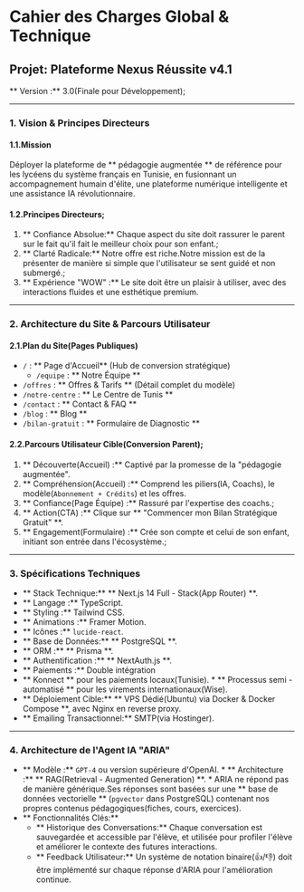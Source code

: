 # Cahier des Charges Global & Technique
## Projet: Plateforme Nexus Réussite v4.1
  ** Version :** 3.0(Finale pour Développement);

---

### 1. Vision & Principes Directeurs

#### 1.1.Mission
Déployer la plateforme de ** pédagogie augmentée ** de référence pour les lycéens du système français en Tunisie, en fusionnant un accompagnement humain d'élite, une plateforme numérique intelligente et une assistance IA révolutionnaire.

#### 1.2.Principes Directeurs;
1. ** Confiance Absolue:** Chaque aspect du site doit rassurer le parent sur le fait qu'il fait le meilleur choix pour son enfant.;
2. ** Clarté Radicale:** Notre offre est riche.Notre mission est de la présenter de manière si simple que l'utilisateur se sent guidé et non submergé.;
3. ** Expérience "WOW" :** Le site doit être un plaisir à utiliser, avec des interactions fluides et une esthétique premium.

---

### 2. Architecture du Site & Parcours Utilisateur

#### 2.1.Plan du Site(Pages Publiques)
  * `/` : ** Page d'Accueil** (Hub de conversion stratégique)
    * `/equipe` : ** Notre Équipe **
* `/offres` : ** Offres & Tarifs ** (Détail complet du modèle)
* `/notre-centre` : ** Le Centre de Tunis **
* `/contact` : ** Contact & FAQ **
* `/blog` : ** Blog **
* `/bilan-gratuit` : ** Formulaire de Diagnostic **

#### 2.2.Parcours Utilisateur Cible(Conversion Parent);
1. ** Découverte(Accueil) :** Captivé par la promesse de la "pédagogie augmentée".
2. ** Compréhension(Accueil) :** Comprend les piliers(IA, Coachs), le modèle(`Abonnement + Crédits`) et les offres.
3. ** Confiance(Page Équipe) :** Rassuré par l'expertise des coachs.;
4. ** Action(CTA) :** Clique sur ** "Commencer mon Bilan Stratégique Gratuit" **.
5. ** Engagement(Formulaire) :** Crée son compte et celui de son enfant, initiant son entrée dans l'écosystème.;

---

### 3. Spécifications Techniques

  *   ** Stack Technique:** ** Next.js 14 Full - Stack(App Router) **.
*   ** Langage :** TypeScript.
*   ** Styling :** Tailwind CSS.
*   ** Animations :** Framer Motion.
*   ** Icônes :** `lucide-react`.
*   ** Base de Données:** ** PostgreSQL **.
*   ** ORM :** ** Prisma **.
*   ** Authentification :** ** NextAuth.js **.
*   ** Paiements :** Double intégration
  *   ** Konnect ** pour les paiements locaux(Tunisie).
    *   ** Processus semi - automatisé ** pour les virements internationaux(Wise).
*   ** Déploiement Cible:** ** VPS Dédié(Ubuntu) via Docker & Docker Compose **, avec Nginx en reverse proxy.
*   ** Emailing Transactionnel:** SMTP(via Hostinger).

---

### 4. Architecture de l'Agent IA "ARIA"

  *   ** Modèle :** `GPT-4` ou version supérieure d'OpenAI.
    *   ** Architecture :** ** RAG(Retrieval - Augmented Generation) **.
    * ARIA ne répond pas de manière générique.Ses réponses sont basées sur une ** base de données vectorielle ** (`pgvector` dans PostgreSQL) contenant nos propres contenus pédagogiques(fiches, cours, exercices).
*   ** Fonctionnalités Clés:**
    *   ** Historique des Conversations:** Chaque conversation est sauvegardée et accessible par l'élève, et utilisée pour profiler l'élève et améliorer le contexte des futures interactions.
    *   ** Feedback Utilisateur:** Un système de notation binaire(👍/👎) doit être implémenté sur chaque réponse d'ARIA pour l'amélioration continue.
